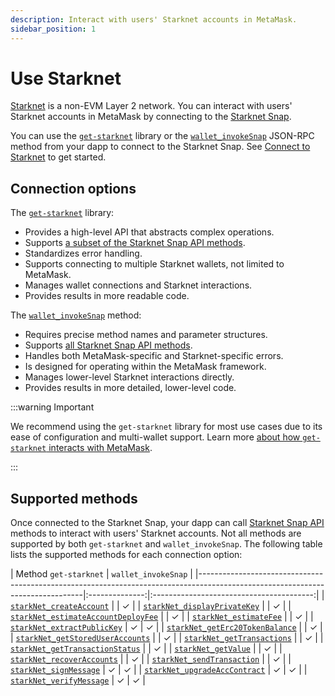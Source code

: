 ```yaml
---
description: Interact with users' Starknet accounts in MetaMask.
sidebar_position: 1
---
```


# Use Starknet

[Starknet](https://www.starknet.io/) is a non-EVM Layer 2 network.
You can interact with users' Starknet accounts in MetaMask by connecting to the
[Starknet Snap](https://snaps.metamask.io/snap/npm/consensys/starknet-snap/).

You can use the [`get-starknet`](https://github.com/starknet-io/get-starknet) library or the
[`wallet_invokeSnap`](/snaps/reference/wallet-api-for-snaps/#wallet_invokesnap) JSON-RPC method from
your dapp to connect to the Starknet Snap.
See [Connect to Starknet](connect-to-starknet.md) to get started.

## Connection options

The [`get-starknet`](about-get-starknet) library:

- Provides a high-level API that abstracts complex operations.
- Supports [a subset of the Starknet Snap API methods](#supported-methods).
- Standardizes error handling.
- Supports connecting to multiple Starknet wallets, not limited to MetaMask.
- Manages wallet connections and Starknet interactions.
- Provides results in more readable code.

The [`wallet_invokeSnap`](/snaps/reference/wallet-api-for-snaps/#wallet_invokesnap) method:

- Requires precise method names and parameter structures.
- Supports [all Starknet Snap API methods](#supported-methods).
- Handles both MetaMask-specific and Starknet-specific errors.
- Is designed for operating within the MetaMask framework.
- Manages lower-level Starknet interactions directly.
- Provides results in more detailed, lower-level code.

:::warning Important

We recommend using the `get-starknet` library for most use cases due to its ease of configuration
and multi-wallet support.
Learn more [about how `get-starknet` interacts with MetaMask](about-get-starknet.md).

:::

## Supported methods

Once connected to the Starknet Snap, your dapp can call
[Starknet Snap API](../../../reference/non-evm-apis/starknet-snap-api.md) methods to interact with
users' Starknet accounts.
Not all methods are supported by both `get-starknet` and `wallet_invokeSnap`.
The following table lists the supported methods for each connection option: 

| Method                                                                                                        `get-starknet` |           `wallet_invokeSnap`            |
|-------------------------------------------------------------------------------------------------------------------------------|:--------------:|:----------------------------------------:|
| [`starkNet_createAccount`](../../../reference/non-evm-apis/starknet-snap-api.md#starkNet_createAccount)                       |                |                    ✓                     |
| [`starkNet_displayPrivateKey`](../../../reference/non-evm-apis/starknet-snap-api.md#starkNet_displayPrivateKey)               |                |                    ✓                     |
| [`starkNet_estimateAccountDeployFee`](../../../reference/non-evm-apis/starknet-snap-api.md#starkNet_estimateAccountDeployFee) |                |                    ✓                     |
| [`starkNet_estimateFee`](../../../reference/non-evm-apis/starknet-snap-api.md#starkNet_estimateFee)                           |                |                    ✓                     |
| [`starkNet_extractPublicKey`](../../../reference/non-evm-apis/starknet-snap-api.md#starkNet_extractPublicKey)                 |       ✓        |                    ✓                     |
| [`starkNet_getErc20TokenBalance`](../../../reference/non-evm-apis/starknet-snap-api.md#starkNet_getErc20TokenBalance)         |                |                    ✓                     |
| [`starkNet_getStoredUserAccounts`](../../../reference/non-evm-apis/starknet-snap-api.md#starkNet_getStoredUserAccounts)       |                |                    ✓                     |
| [`starkNet_getTransactions`](../../../reference/non-evm-apis/starknet-snap-api.md#starkNet_getTransactions)                   |                |                    ✓                     |
| [`starkNet_getTransactionStatus`](../../../reference/non-evm-apis/starknet-snap-api.md#starkNet_getTransactionStatus)         |                |                    ✓                     |
| [`starkNet_getValue`](../../../reference/non-evm-apis/starknet-snap-api.md#starkNet_getValue)                                 |                |                    ✓                     |
| [`starkNet_recoverAccounts`](../../../reference/non-evm-apis/starknet-snap-api.md#starkNet_recoverAccounts)                   |                |                    ✓                     |
| [`starkNet_sendTransaction`](../../../reference/non-evm-apis/starknet-snap-api.md#starkNet_sendTransaction)                   |                |                    ✓                     |
| [`starkNet_signMessage`](../../../reference/non-evm-apis/starknet-snap-api.md#starkNet_signMessage)                           |       ✓        |                    ✓                     |
| [`starkNet_upgradeAccContract`](../../../reference/non-evm-apis/starknet-snap-api.md#starkNet_upgradeAccContract)             |       ✓        |                    ✓                     |
| [`starkNet_verifyMessage`](../../../reference/non-evm-apis/starknet-snap-api.md#starkNet_verifyMessage)                       |       ✓        |                    ✓                     |
